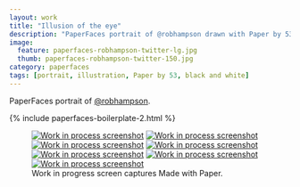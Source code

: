 ```yaml
---
layout: work
title: "Illusion of the eye"
description: "PaperFaces portrait of @robhampson drawn with Paper by 53 on an iPad."
image: 
  feature: paperfaces-robhampson-twitter-lg.jpg
  thumb: paperfaces-robhampson-twitter-150.jpg
category: paperfaces
tags: [portrait, illustration, Paper by 53, black and white]
---
```


PaperFaces portrait of [@robhampson](http://twitter.com/robhampson).

{% include paperfaces-boilerplate-2.html %}

<figure class="third">
	<a href="{{ site.url }}/images/paperfaces-robhampson-process-1-lg.jpg"><img src="{{ site.url }}/images/paperfaces-robhampson-process-1-600.jpg" alt="Work in process screenshot"></a>
	<a href="{{ site.url }}/images/paperfaces-robhampson-process-2-lg.jpg"><img src="{{ site.url }}/images/paperfaces-robhampson-process-2-600.jpg" alt="Work in process screenshot"></a>
	<a href="{{ site.url }}/images/paperfaces-robhampson-process-3-lg.jpg"><img src="{{ site.url }}/images/paperfaces-robhampson-process-3-600.jpg" alt="Work in process screenshot"></a>
	<a href="{{ site.url }}/images/paperfaces-robhampson-process-4-lg.jpg"><img src="{{ site.url }}/images/paperfaces-robhampson-process-4-600.jpg" alt="Work in process screenshot"></a>
	<a href="{{ site.url }}/images/paperfaces-robhampson-process-5-lg.jpg"><img src="{{ site.url }}/images/paperfaces-robhampson-process-5-600.jpg" alt="Work in process screenshot"></a>
	<a href="{{ site.url }}/images/paperfaces-robhampson-process-5-lg.jpg"><img src="{{ site.url }}/images/paperfaces-robhampson-process-5-600.jpg" alt="Work in process screenshot"></a>
	<a href="{{ site.url }}/images/paperfaces-robhampson-process-6-lg.jpg"><img src="{{ site.url }}/images/paperfaces-robhampson-process-6-600.jpg" alt="Work in process screenshot"></a>
	<figcaption>Work in progress screen captures Made with Paper.</figcaption>
</figure>